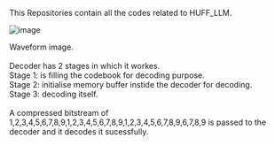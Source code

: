 This Repositories contain all the codes related to HUFF_LLM. </br>


![image](https://github.com/user-attachments/assets/e154b3a3-3403-419a-975b-cf03cb25e3ce)


Waveform image. </br></br>
Decoder has 2 stages in which it workes. </br>
Stage 1: is filling the codebook for decoding purpose. </br>
Stage 2: initialise memory buffer instide the decoder for decoding. </br>
Stage 3: decoding itself. </br> </br>
A compressed bitstream of 1,2,3,4,5,6,7,8,9,1,2,3,4,5,6,7,8,9,1,2,3,4,5,6,7,8,9,6,7,8,9 is passed to the decoder and it decodes it sucessfully. </br>
